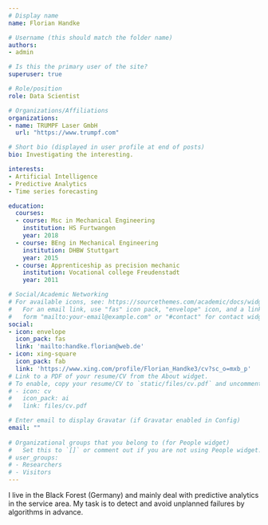 ```yaml
---
# Display name
name: Florian Handke

# Username (this should match the folder name)
authors:
- admin

# Is this the primary user of the site?
superuser: true

# Role/position
role: Data Scientist

# Organizations/Affiliations
organizations:
- name: TRUMPF Laser GmbH
  url: "https://www.trumpf.com"

# Short bio (displayed in user profile at end of posts)
bio: Investigating the interesting.

interests:
- Artificial Intelligence
- Predictive Analytics 
- Time series forecasting

education:
  courses:
  - course: Msc in Mechanical Engineering
    institution: HS Furtwangen
    year: 2018
  - course: BEng in Mechanical Engineering
    institution: DHBW Stuttgart
    year: 2015
  - course: Apprenticeship as precision mechanic
    institution: Vocational college Freudenstadt
    year: 2011

# Social/Academic Networking
# For available icons, see: https://sourcethemes.com/academic/docs/widgets/#icons
#   For an email link, use "fas" icon pack, "envelope" icon, and a link in the
#   form "mailto:your-email@example.com" or "#contact" for contact widget.
social:
- icon: envelope
  icon_pack: fas
  link: 'mailto:handke.florian@web.de'  
- icon: xing-square
  icon_pack: fab
  link: 'https://www.xing.com/profile/Florian_Handke3/cv?sc_o=mxb_p'
# Link to a PDF of your resume/CV from the About widget.
# To enable, copy your resume/CV to `static/files/cv.pdf` and uncomment the lines below.  
# - icon: cv
#   icon_pack: ai
#   link: files/cv.pdf

# Enter email to display Gravatar (if Gravatar enabled in Config)
email: ""
  
# Organizational groups that you belong to (for People widget)
#   Set this to `[]` or comment out if you are not using People widget.  
# user_groups:
# - Researchers
# - Visitors
---
```


I live in the Black Forest (Germany) and mainly deal with predictive analytics in the service area. My task is to detect and avoid unplanned failures by algorithms in advance. 
